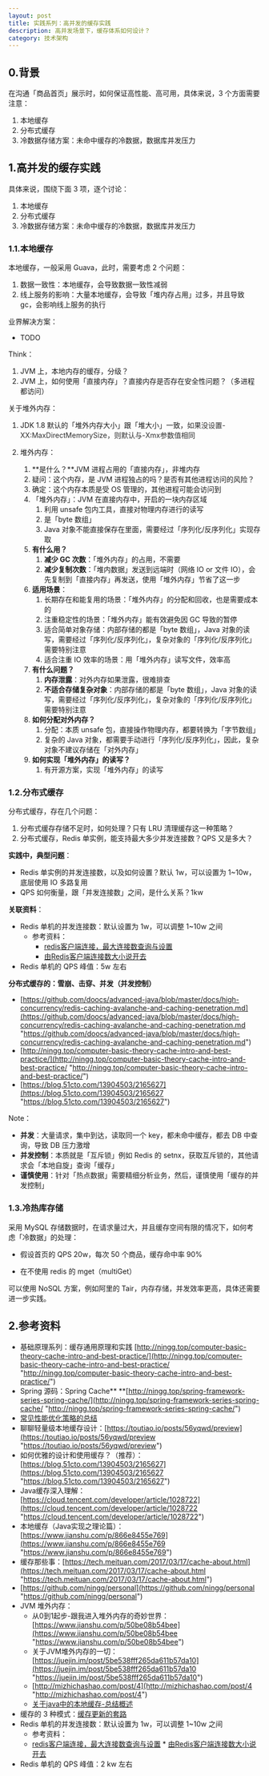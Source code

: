 ```yaml
---
layout: post
title: 实践系列：高并发的缓存实践
description: 高并发场景下，缓存体系如何设计？
category: 技术架构
---
```




## 0.背景

在沟通「商品首页」展示时，如何保证高性能、高可用，具体来说，3 个方面需要注意：

1.  本地缓存
2.  分布式缓存
3.  冷数据存储方案：未命中缓存的冷数据，数据库并发压力

## 1.高并发的缓存实践

具体来说，围绕下面 3 项，逐个讨论：

1.  本地缓存
2.  分布式缓存
3.  冷数据存储方案：未命中缓存的冷数据，数据库并发压力

### 1.1.本地缓存

本地缓存，一般采用 Guava，此时，需要考虑 2 个问题：

1.  数据一致性：本地缓存，会导致数据一致性减弱
2.  线上服务的影响：大量本地缓存，会导致「堆内存占用」过多，并且导致 gc，会影响线上服务的执行

业界解决方案：

*   TODO

Think：

1.  JVM 上，本地内存的缓存，分级？
2.  JVM 上，如何使用「直接内存」？直接内存是否存在安全性问题？（多进程都访问）

关于堆外内存：

1.  JDK 1.8 默认的「堆外内存大小」跟「堆大小」一致，<span style="color: rgb(47, 47, 47)">如果没设置-XX:MaxDirectMemorySize，则默认与-Xmx参数值相同</span>

2.  堆外内存：

    1.  **是什么？**JVM 进程占用的「直接内存」，非堆内存
       1.  疑问：这个内存，是 JVM 进程独占的吗？是否有其他进程访问的风险？
       2.  确定：这个内存本质是受 OS 管理的，其他进程可能会访问到
       3.  「堆外内存」：JVM 在直接内存中，开启的一块内存区域
           1.  利用 unsafe 包内工具，直接对物理内存进行的读写
           2.  是「byte 数组」
           3.  Java 对象不能直接保存在里面，需要经过「序列化/反序列化」实现存取
    2.  **有什么用？**
        1.  **减少 GC 次数**：「堆外内存」的占用，不需要
        2.  **减少复制次数**：「堆内数据」发送到远端时（网络 IO or 文件 IO），会先复制到「直接内存」再发送，使用「堆外内存」节省了这一步
    3.  **适用场景**：
        1.  长期存在和能复用的场景：「堆外内存」的分配和回收，也是需要成本的
        2.  注重稳定性的场景：「堆外内存」能有效避免因 GC 导致的暂停
        3.  适合简单对象存储：内部存储的都是「byte 数组」，Java 对象的读写，需要经过「序列化/反序列化」，复杂对象的「序列化/反序列化」需要特别注意
        4.  适合注重 IO 效率的场景：用「堆外内存」读写文件，效率高
    4.  **有什么问题？**
        1.  **内存泄露**：对外内存如果泄露，很难排查
        2.  **不适合存储复杂对象**：内部存储的都是「byte 数组」，Java 对象的读写，需要经过「序列化/反序列化」，复杂对象的「序列化/反序列化」需要特别注意
    5.  **如何分配对外内存？**
        1.  分配：本质 unsafe 包，直接操作物理内存，都要转换为「字节数组」
        2.  复杂的 Java 对象，都需要手动进行「序列化/反序列化」，因此，复杂对象不建议存储在「对外内存」
    6.  **如何实现「堆外内存」的读写？**
        1.  有开源方案，实现「堆外内存」的读写

### 1.2.分布式缓存

分布式缓存，存在几个问题：

1.  分布式缓存存储不足时，如何处理？只有 LRU 清理缓存这一种策略？
2.  分布式缓存，Redis 单实例，能支持最大多少并发连接数？QPS 又是多大？

**实践中，典型问题**：

*   Redis 单实例的并发连接数，以及如何设置？默认 1w，可以设置为 1~10w，底层使用 IO 多路复用
*   QPS 如何衡量，跟「并发连接数」之间，是什么关系？1kw

**关联资料**：

*   Redis 单机的并发连接数：默认设置为 1w，可以调整 1~10w 之间
    * 参考资料：
    	*   [redis客户端连接，最大连接数查询与设置](https://blog.51cto.com/jschu/1851998 "redis客户端连接，最大连接数查询与设置")
       *   [由Redis客户端连接数大小说开去](https://www.jianshu.com/p/549d4555ae16 "由Redis客户端连接数大小说开去")
*   Redis 单机的 QPS 峰值：5w 左右

**分布式缓存的：雪崩、击穿、并发（并发控制）**

*   [https://github.com/doocs/advanced-java/blob/master/docs/high-concurrency/redis-caching-avalanche-and-caching-penetration.md](https://github.com/doocs/advanced-java/blob/master/docs/high-concurrency/redis-caching-avalanche-and-caching-penetration.md "https://github.com/doocs/advanced-java/blob/master/docs/high-concurrency/redis-caching-avalanche-and-caching-penetration.md")
*   [http://ningg.top/computer-basic-theory-cache-intro-and-best-practice/](http://ningg.top/computer-basic-theory-cache-intro-and-best-practice/ "http://ningg.top/computer-basic-theory-cache-intro-and-best-practice/")
*   [https://blog.51cto.com/13904503/2165627](https://blog.51cto.com/13904503/2165627 "https://blog.51cto.com/13904503/2165627")

Note：

*   **并发**：大量请求，集中到达，读取同一个 key，都未命中缓存，都去 DB 中查询，导致 DB 压力激增
*   **并发控制**：本质就是「互斥锁」例如 Redis 的 setnx，获取互斥锁的，其他请求会「本地自旋」查询「缓存」
*   **谨慎使用**：针对「热点数据」需要精细分析业务，然后，谨慎使用「缓存的并发控制」

### 1.3.冷热库存储

采用 MySQL 存储数据时，在请求量过大，并且缓存空间有限的情况下，如何考虑「冷数据」的处理：

* 假设首页的 QPS 20w，每次 50 个商品，缓存命中率 90%

* 在不使用 redis 的 mget（multiGet）

可以使用 NoSQL 方案，例如阿里的 Tair，内存存储，并发效率更高，具体还需要进一步实践。

## 2.参考资料

*   基础原理系列：缓存通用原理和实践 [http://ningg.top/computer-basic-theory-cache-intro-and-best-practice/](http://ningg.top/computer-basic-theory-cache-intro-and-best-practice/ "http://ningg.top/computer-basic-theory-cache-intro-and-best-practice/")
*   Spring 源码：Spring Cache**  **[http://ningg.top/spring-framework-series-spring-cache/](http://ningg.top/spring-framework-series-spring-cache/ "http://ningg.top/spring-framework-series-spring-cache/")
*   [常见性能优化策略的总结](https://tech.meituan.com/2016/12/02/performance-tunning.html "常见性能优化策略的总结")
*   聊聊轻量级本地缓存设计：[https://toutiao.io/posts/56yqwd/preview](https://toutiao.io/posts/56yqwd/preview "https://toutiao.io/posts/56yqwd/preview")
*   如何优雅的设计和使用缓存？（推荐）：[https://blog.51cto.com/13904503/2165627](https://blog.51cto.com/13904503/2165627 "https://blog.51cto.com/13904503/2165627")
*   Java缓存深入理解：[https://cloud.tencent.com/developer/article/1028722](https://cloud.tencent.com/developer/article/1028722 "https://cloud.tencent.com/developer/article/1028722")
*   本地缓存（Java实现之理论篇）：[https://www.jianshu.com/p/866e8455e769](https://www.jianshu.com/p/866e8455e769 "https://www.jianshu.com/p/866e8455e769")
*   缓存那些事：[https://tech.meituan.com/2017/03/17/cache-about.html](https://tech.meituan.com/2017/03/17/cache-about.html "https://tech.meituan.com/2017/03/17/cache-about.html")
*   [https://github.com/ningg/personal](https://github.com/ningg/personal "https://github.com/ningg/personal")
*   JVM 堆外内存：
    *   从0到1起步-跟我进入堆外内存的奇妙世界：[https://www.jianshu.com/p/50be08b54bee](https://www.jianshu.com/p/50be08b54bee "https://www.jianshu.com/p/50be08b54bee")
    *   关于JVM堆外内存的一切：[https://juejin.im/post/5be538fff265da611b57da10](https://juejin.im/post/5be538fff265da611b57da10 "https://juejin.im/post/5be538fff265da611b57da10")
    *   [http://mizhichashao.com/post/4](http://mizhichashao.com/post/4 "http://mizhichashao.com/post/4")
    *  [关于java中的本地缓存-总结概述](https://iamzhongyong.iteye.com/blog/2038982 "关于java中的本地缓存-总结概述")
*   缓存的 3 种模式：[缓存更新的套路](https://coolshell.cn/articles/17416.html "缓存更新的套路")
*   Redis 单机的并发连接数：默认设置为 1w，可以调整 1~10w 之间
    *   参考资料：
       *   [redis客户端连接，最大连接数查询与设置](https://blog.51cto.com/jschu/1851998 "redis客户端连接，最大连接数查询与设置")
		*   [由Redis客户端连接数大小说开去](https://www.jianshu.com/p/549d4555ae16 "由Redis客户端连接数大小说开去")
*   Redis 单机的 QPS 峰值：2 kw 左右























[NingG]:    http://ningg.github.com  "NingG"





